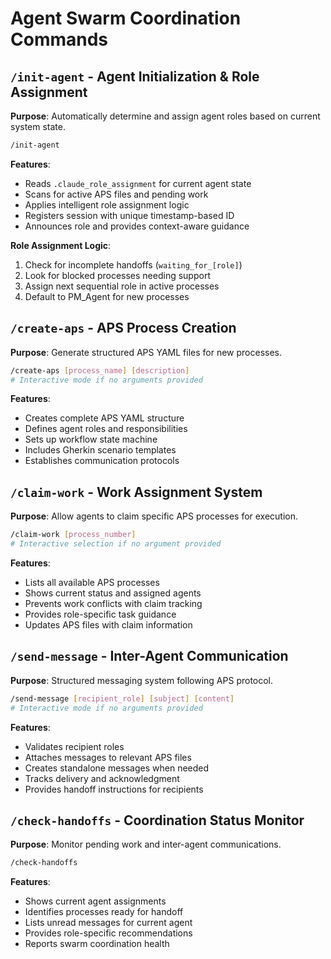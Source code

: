 # Agent Swarm Coordination Commands

## `/init-agent` - Agent Initialization & Role Assignment

**Purpose**: Automatically determine and assign agent roles based on current system state.

```bash
/init-agent
```

**Features**:
- Reads `.claude_role_assignment` for current agent state
- Scans for active APS files and pending work
- Applies intelligent role assignment logic
- Registers session with unique timestamp-based ID
- Announces role and provides context-aware guidance

**Role Assignment Logic**:
1. Check for incomplete handoffs (`waiting_for_[role]`)
2. Look for blocked processes needing support
3. Assign next sequential role in active processes
4. Default to PM_Agent for new processes

## `/create-aps` - APS Process Creation

**Purpose**: Generate structured APS YAML files for new processes.

```bash
/create-aps [process_name] [description]
# Interactive mode if no arguments provided
```

**Features**:
- Creates complete APS YAML structure
- Defines agent roles and responsibilities
- Sets up workflow state machine
- Includes Gherkin scenario templates
- Establishes communication protocols

## `/claim-work` - Work Assignment System

**Purpose**: Allow agents to claim specific APS processes for execution.

```bash
/claim-work [process_number]
# Interactive selection if no argument provided
```

**Features**:
- Lists all available APS processes
- Shows current status and assigned agents
- Prevents work conflicts with claim tracking
- Provides role-specific task guidance
- Updates APS files with claim information

## `/send-message` - Inter-Agent Communication

**Purpose**: Structured messaging system following APS protocol.

```bash
/send-message [recipient_role] [subject] [content]
# Interactive mode if no arguments provided
```

**Features**:
- Validates recipient roles
- Attaches messages to relevant APS files
- Creates standalone messages when needed
- Tracks delivery and acknowledgment
- Provides handoff instructions for recipients

## `/check-handoffs` - Coordination Status Monitor

**Purpose**: Monitor pending work and inter-agent communications.

```bash
/check-handoffs
```

**Features**:
- Shows current agent assignments
- Identifies processes ready for handoff
- Lists unread messages for current agent
- Provides role-specific recommendations
- Reports swarm coordination health
